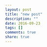 ```yaml
---
layout: post
title: "new post"
description: ""
date: 2016-09-23
tags: []
comments: true
share: true
---
```

